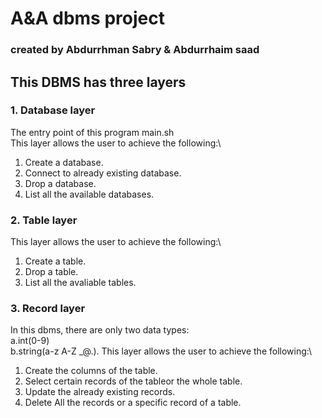 # A&A dbms project
### created by Abdurrhman Sabry & Abdurrhaim saad
## This DBMS has three layers
### 1. Database layer
The entry point of this program main.sh\
This layer allows the user to achieve the following:\
1. Create a database.
2. Connect to already existing database.
3. Drop a database.
4. List all the available databases.
### 2. Table layer
This layer allows the user to achieve the following:\
1. Create a table.
2. Drop a table.
3. List all the avaliable tables.
### 3. Record layer
In this dbms, there are only two data types:\
a.int(0-9)\
b.string(a-z A-Z _@.). 
This layer allows the user to achieve the following:\
1. Create the columns of the table.
2. Select certain records of the tableor the whole table.
3. Update the already existing records.
4. Delete All the records or a specific record of a table.
